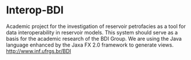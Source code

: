 # Interop-BDI
Academic project for the investigation of reservoir petrofacies as a tool for data interoperability in reservoir models.
This system should serve as a basis for the academic research of the BDI Group.
We are using the Java language enhanced by the Jaxa FX 2.0 framework to generate views.
http://www.inf.ufrgs.br/BDI
